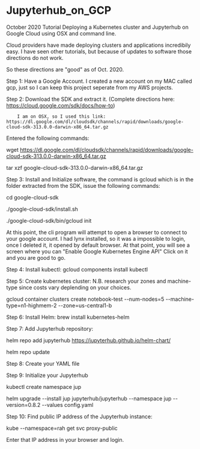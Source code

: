 # Jupyterhub_on_GCP 
October 2020 Tutorial Deploying a Kubernetes cluster and Jupyterhub on Google Cloud using OSX and command line.

Cloud providers have made deploying clusters and applications incredibily easy.
I have seen other tutorials, but because of updates to software those directions do not work.

So these directions are "good" as of Oct. 2020.

Step 1: Have a Google Account. I created a new account on my MAC called gcp, just so I can keep this project seperate from my AWS projects.

Step 2: Download the SDK and extract it. (Complete directions here: https://cloud.google.com/sdk/docs/how-to)

        I am on OSX, so I used this link: https://dl.google.com/dl/cloudsdk/channels/rapid/downloads/google-cloud-sdk-313.0.0-darwin-x86_64.tar.gz

Entered the following commands: 

wget https://dl.google.com/dl/cloudsdk/channels/rapid/downloads/google-cloud-sdk-313.0.0-darwin-x86_64.tar.gz

tar xzf google-cloud-sdk-313.0.0-darwin-x86_64.tar.gz

Step 3: Install and Initialize software, the command is gcloud which is in the folder extracted from the SDK, issue the following commands:

cd google-cloud-sdk

./google-cloud-sdk/install.sh

./google-cloud-sdk/bin/gcloud init

At this point, the cli program will attempt to open a browser to connect to your google account.  I had lynx installed, so it was a impossible to login, once I deleted it, it opened by default browser.  At that point, you will see a screen where you can "Enable Google Kubernetes Engine API"  Click on it and you are good to go.
        
Step 4: Install kubectl:        gcloud components install kubectl

Step 5: Create kubernetes cluster: N.B. research your zones and machine-type since costs vary deplending on your choices.

gcloud container clusters create notebook-test  --num-nodes=5  --machine-type=n1-highmem-2 --zone=us-central1-b
        
Step 6: Install Helm:           brew install kubernetes-helm

Step 7: Add Jupyterhub repository:

helm repo add jupyterhub https://jupyterhub.github.io/helm-chart/

helm repo update
        
Step 8: Create your YAML file

Step 9: Initialize your Jupyterhub

kubectl  create namespace jup

helm upgrade --install jup jupyterhub/jupyterhub --namespace jup  --version=0.8.2  --values config.yaml

Step 10: Find public IP address of the Jupyterhub instance:

kube --namespace=rah get svc proxy-public

Enter that IP address in your browser and login.
